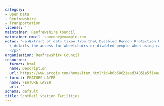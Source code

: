 ```yaml
---
category:
- Open Data
- Renfrewshire
- Transportation
license: ''
maintainer: Renfrewshire Council
maintainer_email: someone@example.com
notes: "<p>Extract of data taken from the\_Disabled Person Protection Policy. Data\
  \ details the access for wheelchairs or disabled people when using rails stations.\_\
  </p>"
organization: Renfrewshire Council
resources:
- format: html
  name: Description
  url: https://www.arcgis.com/home/item.html?id=b0b58021aad34051a5f14ea4b68dfd34
- format: FEATURE LAYER
  name: FEATURE LAYER
  url: ''
schema: default
title: ScotRail Station Facilities
---
```

